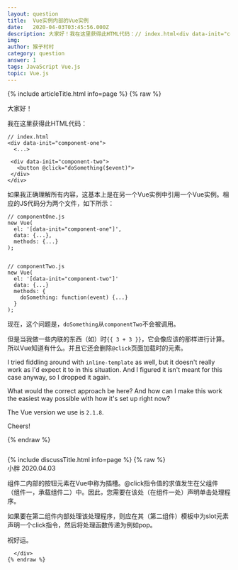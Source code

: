```yaml
---
layout: question
title:  Vue实例内部的Vue实例
date:   2020-04-03T03:45:56.000Z
description: 大家好！我在这里获得此HTML代码：// index.html<div data-init="component-one">  <...>...
img: 
author: 猴子村村
category: question
answer: 1
tags: JavaScript Vue.js
topic: Vue.js
---
```

<div class="article-root">
  <div class="article">
    {% include articleTitle.html info=page %}
    {% raw %}
    <div class="article-content"><p><font style="vertical-align: inherit;"><font style="vertical-align: inherit;">大家好！</font></font></p>

<p><font style="vertical-align: inherit;"><font style="vertical-align: inherit;">我在这里获得此HTML代码：</font></font></p>

<pre><code>// index.html<font></font>
&lt;div data-init="component-one"&gt;<font></font>
  &lt;...&gt;<font></font>
<font></font>
 &lt;div data-init="component-two"&gt;<font></font>
   &lt;button @click="doSomething($event)"&gt;<font></font>
 &lt;/div&gt;<font></font>
&lt;/div&gt;<font></font>
</code></pre>

<p><font style="vertical-align: inherit;"><font style="vertical-align: inherit;">如果我正确理解所有内容，这基本上是在另一个Vue实例中引用一个Vue实例。</font><font style="vertical-align: inherit;">相应的JS代码分为两个文件，如下所示：</font></font></p>

<pre><code>// componentOne.js<font></font>
new Vue(<font></font>
  el: '[data-init="component-one"]',<font></font>
  data: {...},<font></font>
  methods: {...}<font></font>
);<font></font>
<font></font>
<font></font>
// componentTwo.js<font></font>
new Vue(<font></font>
  el: '[data-init="component-two"]'<font></font>
  data: {...}<font></font>
  methods: {<font></font>
    doSomething: function(event) {...}<font></font>
  }<font></font>
);<font></font>
</code></pre>

<p><font style="vertical-align: inherit;"><font style="vertical-align: inherit;">现在，这个问题是，</font></font><code>doSomething</code><font style="vertical-align: inherit;"><font style="vertical-align: inherit;">从</font></font><code>componentTwo</code><font style="vertical-align: inherit;"><font style="vertical-align: inherit;">不会被调用。</font></font></p>

<p><font style="vertical-align: inherit;"><font style="vertical-align: inherit;">但是当我做一些内联的东西（如）时</font></font><code>{{ 3 + 3 }}</code><font style="vertical-align: inherit;"><font style="vertical-align: inherit;">，它会像应该的那样进行计算。</font><font style="vertical-align: inherit;">所以Vue知道有什么。</font><font style="vertical-align: inherit;">并且它还会删除</font></font><code>@click</code><font style="vertical-align: inherit;"><font style="vertical-align: inherit;">页面加载时</font><font style="vertical-align: inherit;">的</font><font style="vertical-align: inherit;">元素。</font></font></p>

<p>I tried fiddling around with <code>inline-template</code> as well, but it doesn't really work as I'd expect it to in this situation. And I figured it isn't meant for this case anyway, so I dropped it again.</p>

<p>What would the correct approach be here? And how can I make this work the easiest way possible with how it's set up right now?</p>

<p>The Vue version we use is <code>2.1.8</code>.</p>

<p>Cheers!</p></div>
    {% endraw %}
  </div>
  <p style="height: 0;width:0;overflow: hidden;"> 第3982篇《Vue实例内部的Vue实例》来自Winter(https://github.com/aiyld/aiyld.github.io)的站点</p>
  <div class="discuss-wrapper">
    {% include discussTitle.html info=page %}
    {% raw %}
    <div class="discuss-item">
        <div class="discuss-parent">
          <div class="discuss-meta">
            <span class="discuss-user">小胖</span>
            <span class="discuss-time">2020.04.03</span>
          </div>
          <div class="discuss-comment"><p><font style="vertical-align: inherit;"><font style="vertical-align: inherit;">组件二内部的按钮元素在Vue中称为插槽。</font><font style="vertical-align: inherit;">@click指令值的求值发生在父组件（组件一，承载组件二）中。</font><font style="vertical-align: inherit;">因此，您需要在该处（在组件一处）声明单击处理程序。</font></font></p>

<p><font style="vertical-align: inherit;"><font style="vertical-align: inherit;">如果要在第二组件内部处理该处理程序，则应在其（第二组件）模板中为slot元素声明一个click指令，然后将处理函数传递为例如pop。</font></font></p>

<p><font style="vertical-align: inherit;"><font style="vertical-align: inherit;">祝好运。</font></font></p></div>
        </div>
        
      </div>
    {% endraw %}
  </div>
<div>
